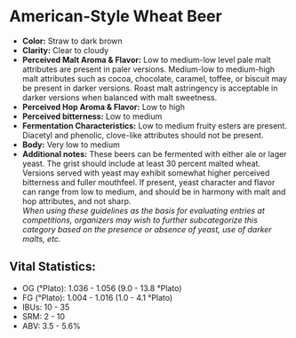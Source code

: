 # American-Style Wheat Beer

- **Color:** Straw to dark brown
- **Clarity:** Clear to cloudy
- **Perceived Malt Aroma & Flavor:** Low to medium-low level pale malt attributes are present in paler versions. Medium-low to medium-high malt attributes such as cocoa, chocolate, caramel, toffee, or biscuit may be present in darker versions. Roast malt astringency is acceptable in darker versions when balanced with malt sweetness.
- **Perceived Hop Aroma & Flavor:** Low to high
- **Perceived bitterness:** Low to medium
- **Fermentation Characteristics:** Low to medium fruity esters are present. Diacetyl and phenolic, clove-like attributes should not be present.
- **Body:** Very low to medium
- **Additional notes:** These beers can be fermented with either ale or lager yeast. The grist should include at least 30 percent malted wheat. Versions served with yeast may exhibit somewhat higher perceived bitterness and fuller mouthfeel. If present, yeast character and flavor can range from low to medium, and should be in harmony with malt and hop attributes, and not sharp.<br/>
_When using these guidelines as the basis for evaluating entries at competitions, organizers may wish to further subcategorize this category based on the presence or absence of yeast, use of darker malts, etc._

## Vital Statistics:

- OG (°Plato): 1.036 - 1.056 (9.0 - 13.8 °Plato)
- FG (°Plato): 1.004 - 1.016 (1.0 - 4.1 °Plato) 
- IBUs: 10 - 35
- SRM: 2 - 10
- ABV: 3.5 - 5.6%
